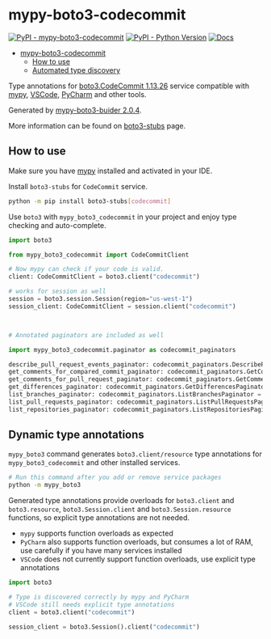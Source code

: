 # mypy-boto3-codecommit

[![PyPI - mypy-boto3-codecommit](https://img.shields.io/pypi/v/mypy-boto3-codecommit.svg?color=blue)](https://pypi.org/project/mypy-boto3-codecommit)
[![PyPI - Python Version](https://img.shields.io/pypi/pyversions/mypy-boto3-codecommit.svg?color=blue)](https://pypi.org/project/mypy-boto3-codecommit)
[![Docs](https://img.shields.io/readthedocs/mypy-boto3-builder.svg?color=blue)](https://mypy-boto3-builder.readthedocs.io/)

- [mypy-boto3-codecommit](#mypy-boto3-codecommit)
  - [How to use](#how-to-use)
  - [Automated type discovery](#automated-type-discovery)

Type annotations for
[boto3.CodeCommit 1.13.26](https://boto3.amazonaws.com/v1/documentation/api/1.13.26/reference/services/codecommit.html#CodeCommit) service
compatible with [mypy](https://github.com/python/mypy), [VSCode](https://code.visualstudio.com/),
[PyCharm](https://www.jetbrains.com/pycharm/) and other tools.

Generated by [mypy-boto3-buider 2.0.4](https://github.com/vemel/mypy_boto3_builder).

More information can be found on [boto3-stubs](https://pypi.org/project/boto3-stubs/) page.

## How to use

Make sure you have [mypy](https://github.com/python/mypy) installed and activated in your IDE.

Install `boto3-stubs` for `CodeCommit` service.

```bash
python -m pip install boto3-stubs[codecommit]
```

Use `boto3` with `mypy_boto3_codecommit` in your project and enjoy type checking and auto-complete.

```python
import boto3

from mypy_boto3_codecommit import CodeCommitClient

# Now mypy can check if your code is valid.
client: CodeCommitClient = boto3.client("codecommit")

# works for session as well
session = boto3.session.Session(region="us-west-1")
session_client: CodeCommitClient = session.client("codecommit")



# Annotated paginators are included as well

import mypy_boto3_codecommit.paginator as codecommit_paginators

describe_pull_request_events_paginator: codecommit_paginators.DescribePullRequestEventsPaginator = client.get_paginator("describe_pull_request_events")
get_comments_for_compared_commit_paginator: codecommit_paginators.GetCommentsForComparedCommitPaginator = client.get_paginator("get_comments_for_compared_commit")
get_comments_for_pull_request_paginator: codecommit_paginators.GetCommentsForPullRequestPaginator = client.get_paginator("get_comments_for_pull_request")
get_differences_paginator: codecommit_paginators.GetDifferencesPaginator = client.get_paginator("get_differences")
list_branches_paginator: codecommit_paginators.ListBranchesPaginator = client.get_paginator("list_branches")
list_pull_requests_paginator: codecommit_paginators.ListPullRequestsPaginator = client.get_paginator("list_pull_requests")
list_repositories_paginator: codecommit_paginators.ListRepositoriesPaginator = client.get_paginator("list_repositories")
```

## Dynamic type annotations

`mypy_boto3` command generates `boto3.client/resource` type annotations for
`mypy_boto3_codecommit` and other installed services.

```bash
# Run this command after you add or remove service packages
python -m mypy_boto3
```

Generated type annotations provide overloads for `boto3.client` and `boto3.resource`,
`boto3.Session.client` and `boto3.Session.resource` functions,
so explicit type annotations are not needed.

- `mypy` supports function overloads as expected
- `PyCharm` also supports function overloads, but consumes a lot of RAM, use carefully if you have many services installed
- `VSCode` does not currently support function overloads, use explicit type annotations

```python
import boto3

# Type is discovered correctly by mypy and PyCharm
# VSCode still needs explicit type annotations
client = boto3.client("codecommit")

session_client = boto3.Session().client("codecommit")
```